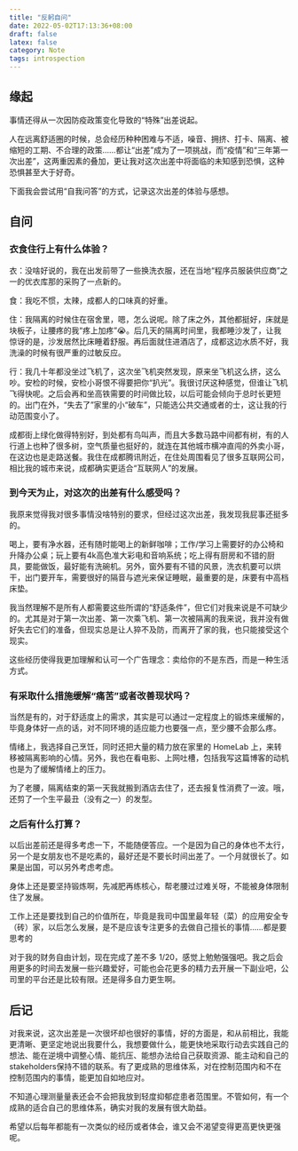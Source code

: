 ```yaml
---
title: "反躬自问"
date: 2022-05-02T17:13:36+08:00
draft: false
latex: false
category: Note
tags: introspection
---
```



## 缘起

事情还得从一次因防疫政策变化导致的“特殊”出差说起。

人在远离舒适圈的时候，总会经历种种困难与不适，噪音、拥挤、打卡、隔离、被缩短的工期、不合理的政策……都让“出差”成为了一项挑战，而“疫情”和“三年第一次出差”，这两重因素的叠加，更让我对这次出差中将面临的未知感到恐惧，这种恐惧甚至大于好奇。

下面我会尝试用“自我问答”的方式，记录这次出差的体验与感想。


## 自问


### 衣食住行上有什么体验？

衣：没啥好说的，我在出发前带了一些换洗衣服，还在当地“程序员服装供应商”之一的优衣库那的采购了一点新的。

食：我吃不惯，太辣，成都人的口味真的好重。

住：我隔离的时候住在宿舍里，嗯，怎么说呢。除了床之外，其他都挺好，床就是块板子，让腰疼的我“疼上加疼”😭。后几天的隔离时间里，我都睡沙发了，让我惊讶的是，沙发居然比床睡着舒服。再后面就住进酒店了，成都这边水质不好，我洗澡的时候有很严重的过敏反应。

行：我几十年都没坐过飞机了，这次坐飞机突然发现，原来坐飞机这么挤，这么吵。安检的时候，安检小哥恨不得要把你“扒光”。我很讨厌这种感觉，但谁让飞机飞得快呢。之后会再和坐高铁需要的时间做比较，以后可能会倾向于总时长更短的。出门在外，“失去了”家里的小“破车”，只能选公共交通或者的士，这让我的行动范围变小了。

成都街上绿化做得特别好，到处都有鸟叫声，而且大多数马路中间都有树，有的人行道上也种了很多树，空气质量也挺好的，就连在其他城市横冲直闯的外卖小哥，在这边也是走路送餐。我住在成都腾讯附近，在住处周围看见了很多互联网公司，相比我的城市来说，成都确实更适合“互联网人”的发展。


### 到今天为止，对这次的出差有什么感受吗？

我原来觉得我对很多事情没啥特别的要求，但经过这次出差，我发现我屁事还挺多的。

喝上，要有净水器，还有随时能喝上的新鲜咖啡；工作/学习上需要好的办公椅和升降办公桌；玩上要有4k高色准大彩电和音响系统；吃上得有厨房和不错的厨具，要能做饭，最好能有洗碗机。另外，窗外要有不错的风景，洗衣机要可以烘干，出门要开车，需要很好的隔音与遮光来保证睡眠，最重要的是，床要有中高档床垫。

我当然理解不是所有人都需要这些所谓的“舒适条件”，但它们对我来说是不可缺少的。尤其是对于第一次出差、第一次乘飞机、第一次被隔离的我来说，我并没有做好失去它们的准备，但现实总是让人猝不及防，而离开了家的我，也只能接受这个现实。

这些经历使得我更加理解和认可一个广告理念：卖给你的不是东西，而是一种生活方式。


### 有采取什么措施缓解“痛苦”或者改善现状吗？

当然是有的，对于舒适度上的需求，其实是可以通过一定程度上的锻炼来缓解的，毕竟身体好一点的话，对不同环境的适应能力也要强一点，至少腰不会那么疼。

情绪上，我选择自己烹饪，同时还把大量的精力放在家里的 HomeLab 上，来转移被隔离影响的心情。另外，我也在看电影、上网吐槽，包括我写这篇博客的动机也是为了缓解情绪上的压力。

为了老腰，隔离结束的第一天我就搬到酒店去住了，还去报复性消费了一波。哦，还剪了一个生平最丑（没有之一）的发型。


### 之后有什么打算？

以后出差前还是得多考虑一下，不能随便答应。一个是因为自己的身体也不太行，另一个是女朋友也不是吃素的，最好还是不要长时间出差了。一个月就很长了。如果是出国，可以另外考虑考虑。

身体上还是要坚持锻炼啊，先减肥再练核心，帮老腰过过难关呀，不能被身体限制住了发展。

工作上还是要找到自己的价值所在，毕竟是我司中国里最年轻（菜）的应用安全专（砖）家，以后怎么发展，是不是应该专注更多的去做自己擅长的事情……都是要思考的

对于我的财务自由计划，现在完成了差不多 1/20，感觉上勉勉强强吧。我之后会用更多的时间去发展一些兴趣爱好，可能也会花更多的精力去开展一下副业吧，公司里的平台还是比较有限。还是得多自力更生啊。


## 后记

对我来说，这次出差是一次很坏却也很好的事情，好的方面是，和从前相比，我能更清晰、更坚定地说出我要什么，我想要做什么，能更快地采取行动去实践自己的想法、能在逆境中调整心情、能抗压、能想办法给自己获取资源、能主动和自己的 stakeholders保持不错的联系。有了更成熟的思维体系，对在控制范围内和不在控制范围内的事情，能更加自如地应对。

不知道心理测量量表还会不会把我放到轻度抑郁症患者范围里。不管如何，有一个成熟的适合自己的思维体系，确实对我的发展有很大助益。

希望以后每年都能有一次类似的经历或者体会，谁又会不渴望变得更高更快更强呢。